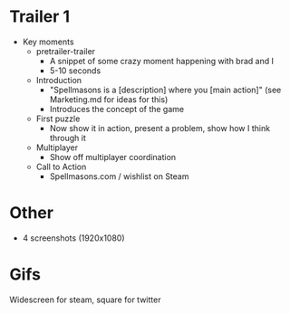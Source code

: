 # Trailer 1
- Key moments
    - pretrailer-trailer
        - A snippet of some crazy moment happening with brad and I
        - 5-10 seconds
    - Introduction
        - "Spellmasons is a [description] where you [main action]" (see Marketing.md for ideas for this)
        - Introduces the concept of the game
    - First puzzle
        - Now show it in action, present a problem, show how I think through it
    - Multiplayer
        - Show off multiplayer coordination
    - Call to Action
        - Spellmasons.com / wishlist on Steam

# Other
- 4 screenshots (1920x1080)

# Gifs
Widescreen for steam, square for twitter